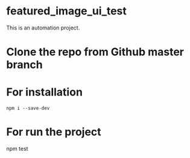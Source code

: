 # featured_image_ui_test
 This is an automation project.

# Clone the repo from Github master branch

# For installation
    npm i --save-dev


# For run the project 
   npm test
